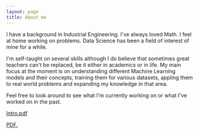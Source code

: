 ```yaml
---
layout: page
title: About me
---
```


I have a background in Industrial Engineering. I've always loved Math. I feel at home working on problems. Data Science has been a field of interest of mine for a while. 

I'm self-taught on several skills although I do believe that sometimes great teachers can't be replaced, be it either in academics or in life. My main focus at the moment is on understanding different Machine Learning models and their concepts, training them for various datasets, appling them to real world problems and expanding my knowledge in that area.


Feel free to look around to see what I'm currently working on or what I've worked on in the past. 

[Intro.pdf](http://tomthomas.github.io/pdf/Tomthomas2020T.pdf)

<a href="tomthomas.github.io/pdf/Tomthomas2020T.pdf" target="_blank">PDF.</a>
